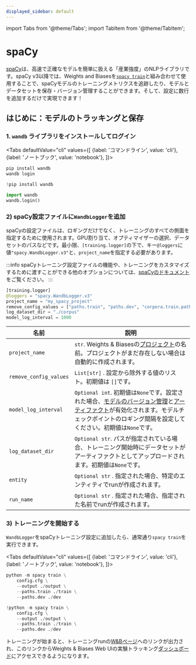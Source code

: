 ```yaml
---
displayed_sidebar: default
---
```

import Tabs from '@theme/Tabs';
import TabItem from '@theme/TabItem';

# spaCy

[spaCy](https://spacy.io)は、高速で正確なモデルを簡単に扱える「産業強度」のNLPライブラリです。spaCy v3以降では、Weights and Biasesを[`spacy train`](https://spacy.io/api/cli#train)と組み合わせて使用することで、spaCyモデルのトレーニングメトリクスを追跡したり、モデルとデータセットを保存・バージョン管理することができます。そして、設定に数行を追加するだけで実現できます！

## はじめに：モデルのトラッキングと保存

### 1. `wandb` ライブラリをインストールしてログイン

<Tabs
  defaultValue="cli"
  values={[
    {label: 'コマンドライン', value: 'cli'},
    {label: 'ノートブック', value: 'notebook'},
  ]}>
  <TabItem value="cli">

```python
pip install wandb
wandb login
```

  </TabItem>
  <TabItem value="notebook">

```python
!pip install wandb

import wandb
wandb.login()
```
</TabItem>
</Tabs>

### 2) spaCy設定ファイルに`WandbLogger`を追加

spaCyの設定ファイルは、ロギングだけでなく、トレーニングのすべての側面を指定するために使用されます。GPU割り当て、オプティマイザーの選択、データセットのパスなどです。最小限、`[training.logger]`の下で、キー`@loggers`に値`"spacy.WandbLogger.v3"`と、`project_name`を指定する必要があります。

:::info
spaCyトレーニング設定ファイルの機能や、トレーニングをカスタマイズするために渡すことができる他のオプションについては、[spaCyのドキュメント](https://spacy.io/usage/training)をご覧ください。
:::

```python
[training.logger]
@loggers = "spacy.WandbLogger.v3"
project_name = "my_spacy_project"
remove_config_values = ["paths.train", "paths.dev", "corpora.train.path", "corpora.dev.path"]
log_dataset_dir = "./corpus"
model_log_interval = 1000
```

| 名前                   | 説明                                                                                                                                                                                                                                                   |
| ---------------------- | ------------------------------------------------------------------------------------------------------------------------------------------------------------------------------------------------------------------------------------------------------------- |
| `project_name`         | `str`. Weights & Biasesの[プロジェクト](../app/pages/project-page.md)の名前。プロジェクトがまだ存在しない場合は自動的に作成されます。                                                                                                    |
| `remove_config_values` | `List[str]` . 設定から除外する値のリスト。初期値は `[]`です。                                                                                                                                                     |
| `model_log_interval`   | `Optional int`. 初期値は`None`です。設定された場合、[モデルのバージョン管理](../model_registry/intro.md)と[アーティファクト](../artifacts/intro.md)が有効化されます。モデルチェックポイントのロギング間隔を設定してください。初期値は`None`です。 |
| `log_dataset_dir`      | `Optional str`. パスが指定されている場合、トレーニング開始時にデータセットがアーティファクトとしてアップロードされます。初期値は`None`です。                                                                                                            |
| `entity`               | `Optional str` . 指定された場合、特定のエンティティでrunが作成されます。                                                                                                                                                                                   |
| `run_name`             | `Optional str` . 指定された場合、指定された名前でrunが作成されます。                                                                                                                                                                               |
### 3) トレーニングを開始する

`WandbLogger`をspaCyトレーニング設定に追加したら、通常通り`spacy train`を実行できます。

<Tabs
  defaultValue="cli"
  values={[
    {label: 'コマンドライン', value: 'cli'},
    {label: 'ノートブック', value: 'notebook'},
  ]}>
  <TabItem value="cli">

```python
python -m spacy train \
    config.cfg \
    --output ./output \
    --paths.train ./train \
    --paths.dev ./dev
```

  </TabItem>
  <TabItem value="notebook">

```python
!python -m spacy train \
    config.cfg \
    --output ./output \
    --paths.train ./train \
    --paths.dev ./dev
```
</TabItem>

</Tabs>

トレーニングが始まると、トレーニングrunの[W&Bページ](../app/pages/run-page.md)へのリンクが出力され、このリンクからWeights & Biases Web UIの実験トラッキング[ダッシュボード](../track/app.md)にアクセスできるようになります。